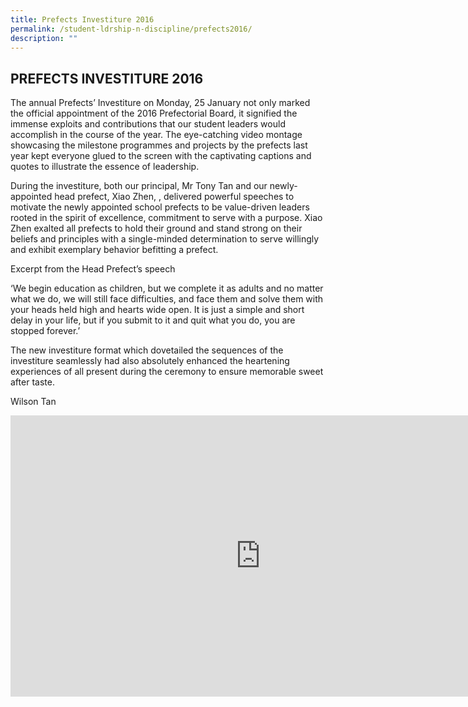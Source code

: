 ```yaml
---
title: Prefects Investiture 2016
permalink: /student-ldrship-n-discipline/prefects2016/
description: ""
---
```

## PREFECTS INVESTITURE 2016

The annual Prefects’ Investiture on Monday, 25 January not only marked the official appointment of the 2016 Prefectorial Board, it signified the immense exploits and contributions that our student leaders would accomplish in the course of the year. The eye-catching video montage showcasing the milestone programmes and projects by the prefects last year kept everyone glued to the screen with the captivating captions and quotes to illustrate the essence of leadership.  
  
During the investiture, both our principal, Mr Tony Tan and our newly-appointed head prefect, Xiao Zhen, , delivered powerful speeches to motivate the newly appointed school prefects to be value-driven leaders rooted in the spirit of excellence, commitment to serve with a purpose. Xiao Zhen exalted all prefects to hold their ground and stand strong on their beliefs and principles with a single-minded determination to serve willingly and exhibit exemplary behavior befitting a prefect.  
  
Excerpt from the Head Prefect’s speech  
  
‘We begin education as children, but we complete it as adults and no matter what we do, we will still face difficulties, and face them and solve them with your heads held high and hearts wide open. It is just a simple and short delay in your life, but if you submit to it and quit what you do, you are stopped forever.’  
  
The new investiture format which dovetailed the sequences of the investiture seamlessly had also absolutely enhanced the heartening experiences of all present during the ceremony to ensure memorable sweet after taste.  
  
Wilson Tan

<iframe allowfullscreen="true" height="450" width="800" frameborder="0" src="https://docs.google.com/presentation/d/e/2PACX-1vQYW5UPm9hqQaqqPsdJo0VzdCUBeqV8ZZCH7KUMCkKXXl7LCtBMNifErBAOTOr09vWuzRrQP5B30tzp/embed?start=false&amp;loop=false&amp;delayms=3000"></iframe>